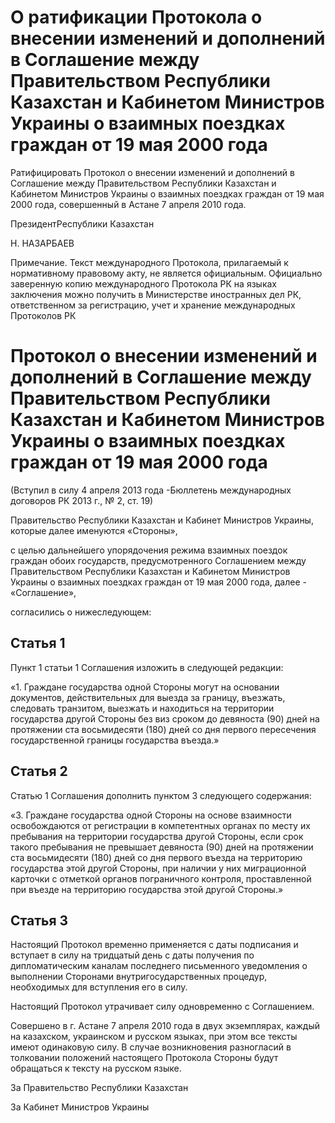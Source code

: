# О ратификации Протокола о внесении изменений и дополнений в Соглашение между Правительством Республики Казахстан и Кабинетом Министров Украины о взаимных поездках граждан от 19 мая 2000 года

Ратифицировать Протокол о внесении изменений и дополнений в Соглашение между Правительством Республики Казахстан и Кабинетом Министров Украины о взаимных поездках граждан от 19 мая 2000 года, совершенный в Астане 7 апреля 2010 года.

ПрезидентРеспублики Казахстан

Н. НАЗАРБАЕВ

Примечание. Текст международного Протокола, прилагаемый к нормативному правовому акту, не является официальным. Официально заверенную копию международного Протокола РК на языках заключения можно получить в Министерстве иностранных дел РК, ответственном за регистрацию, учет и хранение международных Протоколов РК

# Протокол о внесении изменений и дополнений в Соглашение между Правительством Республики Казахстан и Кабинетом Министров Украины о взаимных поездках граждан от 19 мая 2000 года

(Вступил в силу 4 апреля 2013 года -Бюллетень международных договоров РК 2013 г., № 2, ст. 19)

Правительство Республики Казахстан и Кабинет Министров Украины, которые далее именуются «Стороны»,

с целью дальнейшего упорядочения режима взаимных поездок граждан обоих государств, предусмотренного Соглашением между Правительством Республики Казахстан и Кабинетом Министров Украины о взаимных поездках граждан от 19 мая 2000 года, далее - «Соглашение»,

согласились о нижеследующем:

## Статья 1

Пункт 1 статьи 1 Соглашения изложить в следующей редакции:

«1. Граждане государства одной Стороны могут на основании документов, действительных для выезда за границу, въезжать, следовать транзитом, выезжать и находиться на территории государства другой Стороны без виз сроком до девяноста (90) дней на протяжении ста восьмидесяти (180) дней со дня первого пересечения государственной границы государства въезда.»

## Статья 2

Статью 1 Соглашения дополнить пунктом 3 следующего содержания:

«3. Граждане государства одной Стороны на основе взаимности освобождаются от регистрации в компетентных органах по месту их пребывания на территории государства другой Стороны, если срок такого пребывания не превышает девяноста (90) дней на протяжении ста восьмидесяти (180) дней со дня первого въезда на территорию государства этой другой Стороны, при наличии у них миграционной карточки с отметкой органов пограничного контроля, проставленной при въезде на территорию государства этой другой Стороны.»

## Статья 3

Настоящий Протокол временно применяется с даты подписания и вступает в силу на тридцатый день с даты получения по дипломатическим каналам последнего письменного уведомления о выполнении Сторонами внутригосударственных процедур, необходимых для вступления его в силу.

Настоящий Протокол утрачивает силу одновременно с Соглашением.

Совершено в г. Астане 7 апреля 2010 года в двух экземплярах, каждый на казахском, украинском и русском языках, при этом все тексты имеют одинаковую силу. В случае возникновения разногласий в толковании положений настоящего Протокола Стороны будут обращаться к тексту на русском языке.

За Правительство Республики Казахстан

За Кабинет Министров Украины

